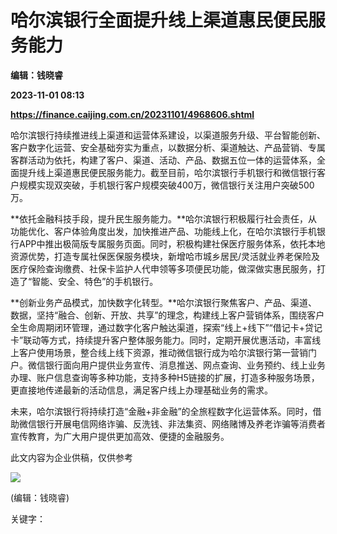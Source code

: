 # 哈尔滨银行全面提升线上渠道惠民便民服务能力
**编辑：钱晓睿**

**2023-11-01 08:13**

**https://finance.caijing.com.cn/20231101/4968606.shtml**

哈尔滨银行持续推进线上渠道和运营体系建设，以渠道服务升级、平台智能创新、客户数字化运营、安全基础夯实为重点，以数据分析、渠道触达、产品营销、专属客群活动为依托，构建了客户、渠道、活动、产品、数据五位一体的运营体系，全面提升线上渠道惠民便民服务能力。截至目前，哈尔滨银行手机银行和微信银行客户规模实现双突破，手机银行客户规模突破400万，微信银行关注用户突破500万。

**依托金融科技手段，提升民生服务能力。**哈尔滨银行积极履行社会责任，从功能优化、客户体验角度出发，加快推进产品、功能线上化，在哈尔滨银行手机银行APP中推出极简版专属服务页面。同时，积极构建社保医疗服务体系，依托本地资源优势，打造专属社保医保服务模块，新增哈市城乡居民/灵活就业养老保险及医疗保险查询缴费、社保卡监护人代申领等多项便民功能，做深做实惠民服务，打造了“智能、安全、特色”的手机银行。

**创新业务产品模式，加快数字化转型。**哈尔滨银行聚焦客户、产品、渠道、数据，坚持“融合、创新、开放、共享”的理念，构建线上客户营销体系，围绕客户全生命周期闭环管理，通过数字化客户触达渠道，探索“线上+线下”“借记卡+贷记卡”联动等方式，持续提升客户整体服务能力。同时，定期开展优惠活动，丰富线上客户使用场景，整合线上线下资源，推动微信银行成为哈尔滨银行第一营销门户。微信银行面向用户提供业务宣传、消息推送、网点查询、业务预约、线上业务办理、账户信息查询等多种功能，支持多种H5链接的扩展，打造多种服务场景，更直接地传递最新的活动信息，满足客户线上办理基础业务的需求。

未来，哈尔滨银行将持续打造“金融+非金融”的全旅程数字化运营体系。同时，借助微信银行开展电信网络诈骗、反洗钱、非法集资、网络赌博及养老诈骗等消费者宣传教育，为广大用户提供更加高效、便捷的金融服务。

此文内容为企业供稿，仅供参考

![](https://tx1.cdn.caijing.com.cn/2014-03-27/114048455.jpg)

(编辑：钱晓睿)

关键字：